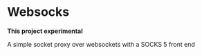 # Websocks

**This project experimental**

A simple socket proxy over websockets with a SOCKS 5 front end

